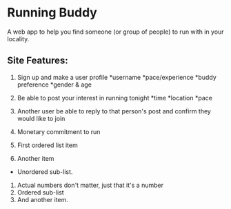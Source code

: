 Running Buddy
==========
A web app to help you find someone (or group of people) to run with in your locality.

## Site Features:
1. Sign up and make a user profile
  *username
  *pace/experience
  *buddy preference
    *gender & age
2. Be able to post your interest in running tonight
  *time
  *location
  *pace
3. Another user be able to reply to that person's post and confirm they would like to join
4. Monetary commitment to run

1. First ordered list item
2. Another item
  * Unordered sub-list.
1. Actual numbers don't matter, just that it's a number
  1. Ordered sub-list
4. And another item.
